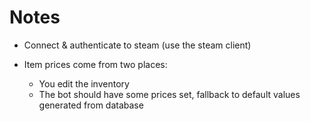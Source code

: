 # Notes

- Connect & authenticate to steam (use the steam client)

- Item prices come from two places:
  - You edit the inventory
  - The bot should have some prices set, fallback to default values generated from database
